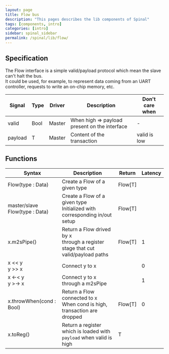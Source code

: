 ```yaml
---
layout: page
title: Flow bus
description: "This pages describes the lib components of Spinal"
tags: [components, intro]
categories: [intro]
sidebar: spinal_sidebar
permalink: /spinal/lib/flow/
---
```


## Specification
The Flow interface is a simple valid/payload protocol which mean the slave can't halt the bus.<br>
It could be used, for example, to represent data coming from an UART controller, requests to write an on-chip memory, etc.

| Signal | Type | Driver| Description | Don't care when
| ------- | ---- | --- |  --- |  --- |
| valid | Bool | Master | When high => payload present on the interface  | - |
| payload | T | Master | Content of the transaction | valid is low |

## Functions

| Syntax | Description| Return | Latency |
| ------- | ---- | --- |  --- |
| Flow(type : Data) | Create a Flow of a given type | Flow[T] | |
| master/slave Flow(type : Data) | Create a Flow of a given type <br> Initialized with corresponding in/out setup | Flow[T] |
| x.m2sPipe() | Return a Flow drived by x <br>through a register stage that cut valid/payload paths | Flow[T] |  1 |
| x << y <br> y >> x | Connect y to x | | 0 |
| x <-< y <br> y >-> x | Connect y to x through a m2sPipe  |   | 1 |
| x.throwWhen(cond : Bool) | Return a Flow connected to x <br> When cond is high, transaction are dropped | Flow[T] | 0 |
| x.toReg() | Return a register which is loaded with `payload` when valid is high | T | |
